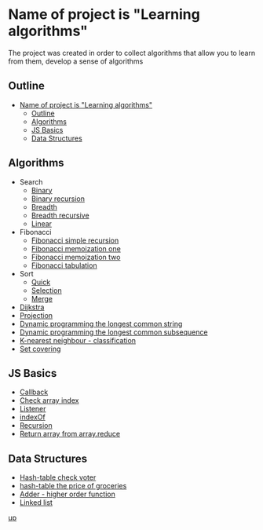 <a id="up"></a>

# Name of project is "Learning algorithms"
The project was created in order to collect algorithms that allow you to learn from them, develop a sense of algorithms

<!-- ## remark -->

## Outline
- [Name of project is "Learning algorithms"](#name-of-project-is-learning-algorithms)
  - [Outline](#outline)
  - [Algorithms](#algorithms)
  - [JS Basics](#js-basics)
  - [Data Structures](#data-structures)


## Algorithms
- Search
  - [Binary](https://github.com/Dimaggio-IT/algorithms/blob/master/binary-search.js)
  - [Binary recursion](https://github.com/Dimaggio-IT/algorithms/blob/master/binary-search-recursive.js)
  - [Breadth](https://github.com/Dimaggio-IT/algorithms/blob/master/breadth-first-search.js)
  - [Breadth recursive](https://github.com/Dimaggio-IT/algorithms/blob/master/breadth-first-search-recursive.js)
  - [Linear](https://github.com/Dimaggio-IT/algorithms/blob/master/linear-search.js)
- Fibonacci
  - [Fibonacci simple recursion](https://github.com/Dimaggio-IT/algorithms/blob/master/simple-recursion-fibonacci.js)
  - [Fibonacci memoization one](https://github.com/Dimaggio-IT/algorithms/blob/master/memoization-fibonacci-one.js)
  - [Fibonacci memoization two](https://github.com/Dimaggio-IT/algorithms/blob/master/memoization-fibonacci-two.js)
  - [Fibonacci tabulation](https://github.com/Dimaggio-IT/algorithms/blob/master/tabulation-fibonacci.js)
- Sort
  - [Quick](https://github.com/Dimaggio-IT/algorithms/blob/master/quick-sort.js)
  - [Selection](https://github.com/Dimaggio-IT/algorithms/blob/master/selection-sort.js)
  - [Merge](https://github.com/Dimaggio-IT/algorithms/blob/master/merge-sort.js)
- [Dijkstra](https://github.com/Dimaggio-IT/algorithms/blob/master/dijkstra.js)
- [Projection](https://github.com/Dimaggio-IT/algorithms/blob/master/projection.js)
- [Dynamic programming the longest common string](https://github.com/Dimaggio-IT/algorithms/blob/master/dp-longest-common-string-terminal.js)
- [Dynamic programming the longest common subsequence](https://github.com/Dimaggio-IT/algorithms/blob/master/dp-longest-common-subsequence-terminal.js)
- [K-nearest neighbour - classification](https://github.com/Dimaggio-IT/algorithms/blob/master/knn-classification-simple-pythagoras.js)
- [Set covering](https://github.com/Dimaggio-IT/algorithms/blob/master/set-covering.js)

## JS Basics
- [Callback](https://github.com/Dimaggio-IT/algorithms/blob/master/callback-clg-bind.js)
- [Check array index](https://github.com/Dimaggio-IT/algorithms/blob/master/check-array-index.js)
- [Listener](https://github.com/Dimaggio-IT/algorithms/blob/master/listener.js)
- [indexOf](https://github.com/Dimaggio-IT/algorithms/blob/master/indexOf.js)
- [Recursion](https://github.com/Dimaggio-IT/algorithms/blob/master/recursion.js)
- [Return array from array.reduce](https://github.com/Dimaggio-IT/algorithms/blob/master/return-array-from-reduce-min-max.js)

## Data Structures
- [Hash-table check voter](https://github.com/Dimaggio-IT/algorithms/blob/master/hash-table-check-voter.js)
- [hash-table the price of groceries](https://github.com/Dimaggio-IT/algorithms/blob/master/hash-table-price-of-groceries.js)
- [Adder - higher order function](https://github.com/Dimaggio-IT/algorithms/blob/master/hof-adder.js)
- [Linked list](https://github.com/Dimaggio-IT/algorithms/blob/master/linked-list.js)

[up](#up)
